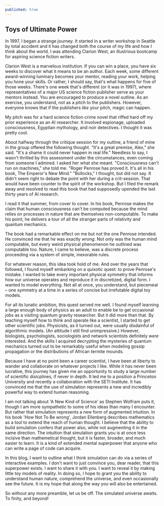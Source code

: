 ```yaml
---
published: true
---
```

## Toys of Ultimate Power

In 1997, I began a strange journey. It started in a writer workshop in Seattle by total accident and it has changed both the course of my life and how I think about the world. I was attending Clarion West, an illustrious bootcamp for aspiring science fiction writers.  

Clarion West is a marvelous institution. If you can win a place, you have six weeks to discover what it means to be an author. Each week, some different award-winning luminary becomes your mentor, reading your work, helping you hone your skills. Or rather, I should say, that's what happens for five of those weeks. There's one week that's different (or it was in 1997), where representatives of a major US science fiction publisher serve as your mentors instead. You are encouraged to produce a novel outline. As an exercise, you understand, not as a pitch to the publishers. However, everyone knows that if the publishers *like* your pitch, magic can happen.

My pitch was for a hard science fiction crime novel that riffed hard off my prior experience as an AI researcher. It involved espionage, uploaded consciousness, Egyptian mythology, and noir detectives. I thought it was pretty cool.

About halfway through the critique session for my outline, a friend of mine in the group offered the following thought.
"It's a great premise, Alex," she said. "It's a shame it could never happen in real life."
Needless to say, I wasn't thrilled by this assessment under the circumstances, even coming from someone I admired. I asked her what she meant. 
"Consciousness can't run on machines," she told me. "Roger Penrose has proved it. It's all in his book, The Emperor's New Mind."
"Bollocks," I thought, but did not say. 
It didn't seem right to debate the point with her during a crit-session. That would have been counter to the spirit of the workshop. But I filed the remark away and resolved to read this book that had supposedly upended the last thirty years of AI research.

I read it that summer, from cover to cover. In his book, Penrose makes the claim that human consciousness can't be computed because the mind relies on processes in nature that are themselves non-computable. To make his point, he delivers a tour of all the stranger parts of relativity and quantum mechanics. 

The book had a remarkable effect on me but not the one Penrose intended. He convinced me that he was exactly *wrong*. Not only was the human mind computable, but every weird physical phenomenon he outlined was computable too. Nature, I came to believe, was a discrete process proceeding via a system of simple, inexorable rules. 

For whatever reason, this idea took hold of me. And over the years that followed, I found myself embarking on a quixotic quest: to prove Penrose's mistake. I wanted to take every important physical symmetry that informs how our universe operates and reproduce it in discretized, digital form. I wanted to model everything. Not all at once, you understand, but piecemeal – one symmetry at a time in a series of concise but irrefutable digital toy models. 

For all its lunatic ambition, this quest served me well. I found myself learning a large enough body of physics as an adult to enable be to get occasional jobs as a visiting quantum gravity researcher. But it did more than that. By teaching myself how to think and operate like a scientist, I started to get other scientific jobs. Physicists, as it turned out, were usually disdainful of algorithmic models. (An attitude I still find unimpressive.) However, biologists, psychologists, sociologists and network scientists definitely *were* interested. And the skills I acquired decrypting the mysteries of quantum mechanics turned out to be remarkably useful when modeling gossip propagation or the distributions of African termite mounds. 

Because I have at no point been a career scientist, I have been at liberty to wander and collaborate on whatever projects I like. While it has never been lucrative, this journey has given me an opportunity to study a large number of scientific disicplines, if never in depth. It led me to a position a Princeton University and recently a collaboration with the SETI Institute. It has convinced me that the use of simulation represents a new and incredibly powerful way to extend human reasoning. 

I am not talking about 'A New Kind of Science' as Stephen Wolfram puts it, though I am more sympathetic to some of his ideas than many I encounter. But rather that simulation represents a new form of augmented intuition. In his book 'How Not To Be wrong', Jordan Ellenberg describes mathematics as a tool to extend the reach of human thought. I believe that the ability to build simulation confers that power also, while not augmenting it in the same direction. The intuition that simulation grants you is at once less incisive than mathemetical thought, but it is faster, broader, and much easier to learn. It is a kind of extended mental superpower that anyone who can write a page of code can acquire. 

In this blog, I want to outline what I think simulation can do via a series of interactive examples. I don't want to just convince you, dear reader, that this superpower exists. I want to share it with you. I want to reveal it by making little toy models of reality. In doing so, I hope to grant you the ability to understand human nature, comprehend the universe, and even occasionally see the future. It is my hope that along the way you will also be entertained. 

So without any more preamble, let us be off. The simulated universe awaits. To finity, and beyond!
